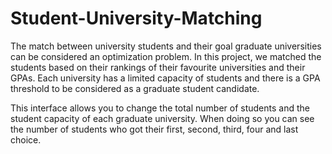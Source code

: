 # Student-University-Matching

The match between university students and their goal graduate universities can be considered an optimization problem. In this project, we matched the students based on their rankings of their favourite universities and their GPAs. Each university has a limited capacity of students and there is a GPA threshold to be considered as a graduate student candidate. 

This interface allows you to change the total number of students and the student capacity of each graduate university. When doing so you can see the number of students who got their first, second, third, four and last choice.
